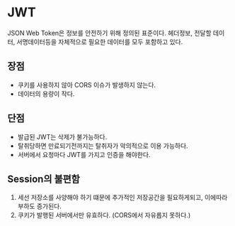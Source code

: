 # JWT
JSON Web Token은 정보를 안전하기 위해 정의된 표준이다. 헤더정보, 전달할 데이터, 서명데이터등을 자체적으로 필요한 데이터를 모두 포함하고 있다. 

## 장점
- 쿠키를 사용하지 않아 CORS 이슈가 발생하지 않는다.
- 데이터의 용량이 작다.

## 단점
- 발급된 JWT는 삭제가 불가능하다.
- 탈취당하면 만료되기전까지는 탈취자가 악의적으로 이용 가능하다.
- 서버에서 요청마다 JWT를 가지고 인증을 해야한다.

## Session의 불편함
1. 세선 저장소를 사양해야 하기 떄문에 추가적인 저장공간을 필요하게되고, 이에따라 부하도 증가된다.
2. 쿠키가 발행된 서버에서만 유효하다. (CORS에서 자유롭지 못하다.)
